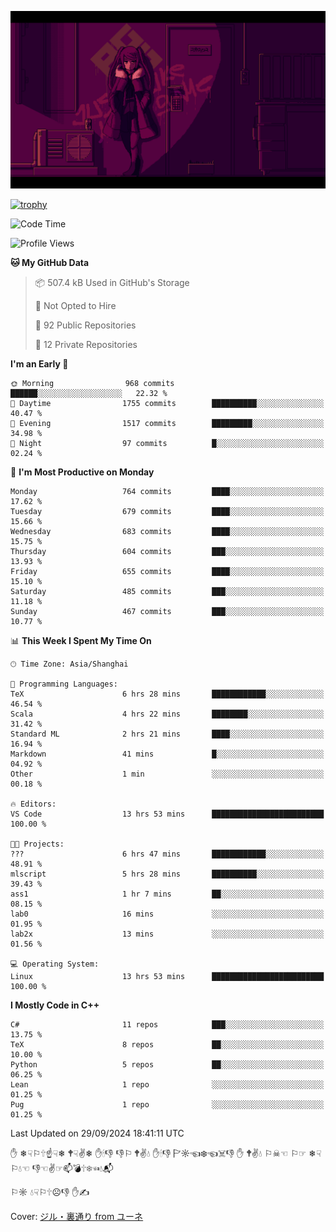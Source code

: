 ![](imgs/main.png)

[![trophy](https://github-profile-trophy.vercel.app/?username=NeilKleistGao&theme=dracula)](https://github.com/ryo-ma/github-profile-trophy)

<!--START_SECTION:waka-->
![Code Time](http://img.shields.io/badge/Code%20Time-1%2C352%20hrs%203%20mins-blue)

![Profile Views](http://img.shields.io/badge/Profile%20Views-0-blue)

**🐱 My GitHub Data** 

> 📦 507.4 kB Used in GitHub's Storage 
 > 
> 🚫 Not Opted to Hire
 > 
> 📜 92 Public Repositories 
 > 
> 🔑 12 Private Repositories 
 > 
**I'm an Early 🐤** 

```text
🌞 Morning                968 commits         ██████░░░░░░░░░░░░░░░░░░░   22.32 % 
🌆 Daytime                1755 commits        ██████████░░░░░░░░░░░░░░░   40.47 % 
🌃 Evening                1517 commits        █████████░░░░░░░░░░░░░░░░   34.98 % 
🌙 Night                  97 commits          █░░░░░░░░░░░░░░░░░░░░░░░░   02.24 % 
```
📅 **I'm Most Productive on Monday** 

```text
Monday                   764 commits         ████░░░░░░░░░░░░░░░░░░░░░   17.62 % 
Tuesday                  679 commits         ████░░░░░░░░░░░░░░░░░░░░░   15.66 % 
Wednesday                683 commits         ████░░░░░░░░░░░░░░░░░░░░░   15.75 % 
Thursday                 604 commits         ███░░░░░░░░░░░░░░░░░░░░░░   13.93 % 
Friday                   655 commits         ████░░░░░░░░░░░░░░░░░░░░░   15.10 % 
Saturday                 485 commits         ███░░░░░░░░░░░░░░░░░░░░░░   11.18 % 
Sunday                   467 commits         ███░░░░░░░░░░░░░░░░░░░░░░   10.77 % 
```


📊 **This Week I Spent My Time On** 

```text
🕑︎ Time Zone: Asia/Shanghai

💬 Programming Languages: 
TeX                      6 hrs 28 mins       ████████████░░░░░░░░░░░░░   46.54 % 
Scala                    4 hrs 22 mins       ████████░░░░░░░░░░░░░░░░░   31.42 % 
Standard ML              2 hrs 21 mins       ████░░░░░░░░░░░░░░░░░░░░░   16.94 % 
Markdown                 41 mins             █░░░░░░░░░░░░░░░░░░░░░░░░   04.92 % 
Other                    1 min               ░░░░░░░░░░░░░░░░░░░░░░░░░   00.18 % 

🔥 Editors: 
VS Code                  13 hrs 53 mins      █████████████████████████   100.00 % 

🐱‍💻 Projects: 
???                      6 hrs 47 mins       ████████████░░░░░░░░░░░░░   48.91 % 
mlscript                 5 hrs 28 mins       ██████████░░░░░░░░░░░░░░░   39.43 % 
ass1                     1 hr 7 mins         ██░░░░░░░░░░░░░░░░░░░░░░░   08.15 % 
lab0                     16 mins             ░░░░░░░░░░░░░░░░░░░░░░░░░   01.95 % 
lab2x                    13 mins             ░░░░░░░░░░░░░░░░░░░░░░░░░   01.56 % 

💻 Operating System: 
Linux                    13 hrs 53 mins      █████████████████████████   100.00 % 
```

**I Mostly Code in C++** 

```text
C#                       11 repos            ███░░░░░░░░░░░░░░░░░░░░░░   13.75 % 
TeX                      8 repos             ██░░░░░░░░░░░░░░░░░░░░░░░   10.00 % 
Python                   5 repos             ██░░░░░░░░░░░░░░░░░░░░░░░   06.25 % 
Lean                     1 repo              ░░░░░░░░░░░░░░░░░░░░░░░░░   01.25 % 
Pug                      1 repo              ░░░░░░░░░░░░░░░░░░░░░░░░░   01.25 % 
```




 Last Updated on 29/09/2024 18:41:11 UTC
<!--END_SECTION:waka-->

✋ ❄☟⚐🕆☝☟❄ 🕈☟✌❄ ✋🕯👎 👎⚐ 🕈✌💧 ✋🕯👎 🏱☼☜❄☜☠👎 ✋ 🕈✌💧 ⚐☠☜ ⚐☞ ❄☟⚐💧☜ 👎☜✌☞📫💣🕆❄☜💧📬

⚐☼ 💧☟⚐🕆☹👎 ✋✍

Cover: [ジル・裏通り from ユーネ](https://www.pixiv.net/artworks/62127066)
